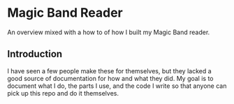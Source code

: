 # Magic Band Reader
An overview mixed with a how to of how I built my Magic Band reader. 
## Introduction
I have seen a few people make these for themselves, but they lacked a good source of documentation for how and what they did.
My goal is to document what I do, the parts I use, and the code I write so that anyone can pick up this repo and do it themselves. 
